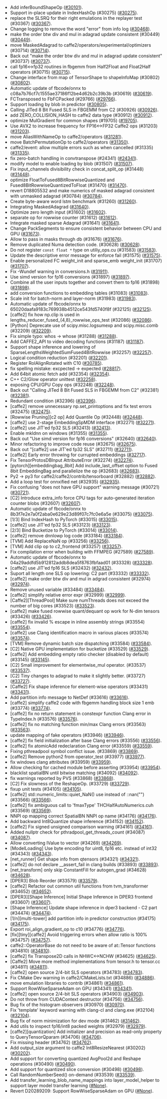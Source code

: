 * Add inferBoundShapeOp ([#30101](https://github.com/pytorch/pytorch/pull/30101)).
* Support in-place update in IndexHashOp (#30275) ([#30275](https://github.com/pytorch/pytorch/pull/30275)).
* replace the SLSRQ for their right emulations in the replayer test (#30367) ([#30367](https://github.com/pytorch/pytorch/pull/30367)).
* Change logging to remove the word "error" from info log ([#30468](https://github.com/pytorch/pytorch/pull/30468)).
* make the order btw div and mul in adagrad update consistent (#30449) ([#30449](https://github.com/pytorch/pytorch/pull/30449)).
* move MaskedAdagrad to caffe2/operators/experimental/optimizers (#30714) ([#30714](https://github.com/pytorch/pytorch/pull/30714)).
* Back out "make the order btw div and mul in adagrad update consistent" (#30737) ([#30737](https://github.com/pytorch/pytorch/pull/30737)).
* call fp16<->fp32 routines in fbgemm from Half2Float and Float2Half operators (#30715) ([#30715](https://github.com/pytorch/pytorch/pull/30715)).
* Change interface from map of TensorShape to shapeInfoMap (#30802) ([#30802](https://github.com/pytorch/pytorch/pull/30802)).
* Automatic update of fbcode/onnx to c08a7b76cf7c1555ae37186f12be4d62b2c39b3b (#30619) ([#30619](https://github.com/pytorch/pytorch/pull/30619)).
* FCTransposed to FbFCPacked (#29766) ([#29766](https://github.com/pytorch/pytorch/pull/29766)).
* Support loading by blob in predictor ([#30805](https://github.com/pytorch/pytorch/pull/30805)).
* Calling JITed 8 Bit Fused SLS in FBGEMM from C2 (#30926) ([#30926](https://github.com/pytorch/pytorch/pull/30926)).
* add ZERO_COLLISION_HASH to caffe2 data type (#30912) ([#30912](https://github.com/pytorch/pytorch/pull/30912)).
* optimize MulGradient for common shapes (#19705) ([#19705](https://github.com/pytorch/pytorch/pull/19705)).
* Use AVX2 to increase frequency for FP16<->FP32 Caffe2 ops (#31203) ([#31203](https://github.com/pytorch/pytorch/pull/31203)).
* move AliasWithNameOp to caffe2/operators ([#31281](https://github.com/pytorch/pytorch/pull/31281)).
* move BatchPermutationOp to caffe2/operators ([#31350](https://github.com/pytorch/pytorch/pull/31350)).
* caffe2/event: allow multiple errors such as when cancelled (#31335) ([#31335](https://github.com/pytorch/pytorch/pull/31335)).
* fix zero-batch handling in convtranspose (#24341) ([#24341](https://github.com/pytorch/pytorch/pull/24341)).
* modify model to enable loading by blob (#31507) ([#31507](https://github.com/pytorch/pytorch/pull/31507)).
* Fix input_channels divisibility check in concat_split_op (#31448) ([#31448](https://github.com/pytorch/pytorch/pull/31448)).
* optimize FloatToFused8BitRowwiseQuantized and Fused8BitRowwiseQuantizedToFloat (#31470) ([#31470](https://github.com/pytorch/pytorch/pull/31470)).
* revert D18805532 and make numerics of masked adagrad consistent with unmasked adagrad (#30784) ([#30784](https://github.com/pytorch/pytorch/pull/30784)).
* Create byte-aware word lstm benchmark (#31260) ([#31260](https://github.com/pytorch/pytorch/pull/31260)).
* Integrating MaskedAdagrad ([#31640](https://github.com/pytorch/pytorch/pull/31640)).
* Optimize zero length input (#31602) ([#31602](https://github.com/pytorch/pytorch/pull/31602)).
* separate op for rowwise counter (#31612) ([#31612](https://github.com/pytorch/pytorch/pull/31612)).
* Integrate masked sparse Adagrad (#31641) ([#31641](https://github.com/pytorch/pytorch/pull/31641)).
* Change PackSegments to ensure consistent behavior between CPU and GPU ([#31673](https://github.com/pytorch/pytorch/pull/31673)).
* Allow to pass in masks through db (#31676) ([#31676](https://github.com/pytorch/pytorch/pull/31676)).
* Remove duplicated Numa detection code. (#30628) ([#30628](https://github.com/pytorch/pytorch/pull/30628)).
* Do not register `const float *` type on utiliy_ops.cu (#31583) ([#31583](https://github.com/pytorch/pytorch/pull/31583)).
* Update the descriptive error message for enforce fail (#31575) ([#31575](https://github.com/pytorch/pytorch/pull/31575)).
* Enable personalized FC weight_init and sparse_emb weight_init (#31707) ([#31707](https://github.com/pytorch/pytorch/pull/31707)).
* Fix -Wundef warning in conversions.h ([#31911](https://github.com/pytorch/pytorch/pull/31911)).
* Use simd version for fp16 conversions (#31897) ([#31897](https://github.com/pytorch/pytorch/pull/31897)).
* Combine all the user inputs together and convert them to fp16 (#31898) ([#31898](https://github.com/pytorch/pytorch/pull/31898)).
* add conversion functions to embedding tables (#31083) ([#31083](https://github.com/pytorch/pytorch/pull/31083)).
* Scale init for batch-norm and layer-norm (#31983) ([#31983](https://github.com/pytorch/pytorch/pull/31983)).
* Automatic update of fbcode/onnx to 65020daafa9183c769938b4512ce543fd5740f8f (#32125) ([#32125](https://github.com/pytorch/pytorch/pull/32125)).
* [caffe2] fix how np.clip is used in lengths_reducer_fused_{4,8}_rowwise_ops_test (#32086) ([#32086](https://github.com/pytorch/pytorch/pull/32086)).
* [Python] Deprecate use of scipy.misc.logsumexp and scipy.misc.comb (#32209) ([#32209](https://github.com/pytorch/pytorch/pull/32209)).
* Fix simple typo: whos -> whose (#31288) ([#31288](https://github.com/pytorch/pytorch/pull/31288)).
* Add CAFFE2_API to video decoding functions (#31187) ([#31187](https://github.com/pytorch/pytorch/pull/31187)).
* Support shape inference and lowering of SparseLengthsWeightedSumFused4BitRowwise (#32257) ([#32257](https://github.com/pytorch/pytorch/pull/32257)).
* Logical condition reduction (#32201) ([#32201](https://github.com/pytorch/pytorch/pull/32201)).
* Register RoIAlignRotated with C10 ([#30785](https://github.com/pytorch/pytorch/pull/30785)).
* fix spelling mistake: excpected -> expected ([#28817](https://github.com/pytorch/pytorch/pull/28817)).
* Add 64bit atomic fetch add (#32354) ([#32354](https://github.com/pytorch/pytorch/pull/32354)).
* C++ C2/Glow operator unittest ([#32258](https://github.com/pytorch/pytorch/pull/32258)).
* exposing CPU/GPU Copy ops (#32248) ([#32248](https://github.com/pytorch/pytorch/pull/32248)).
* Back out "Calling JITed 8 Bit Fused SLS in FBGEMM from C2" (#32381) ([#32381](https://github.com/pytorch/pytorch/pull/32381)).
* Redundant condition (#32396) ([#32396](https://github.com/pytorch/pytorch/pull/32396)).
* [caffe2] remove unnecessary np.set_printoptions and fix test errors (#32475) ([#32475](https://github.com/pytorch/pytorch/pull/32475)).
* [Rowwise Pruning][c2 op] Add Quantile Op (#32448) ([#32448](https://github.com/pytorch/pytorch/pull/32448)).
* [caffe2] use 2-stage EmbeddingSpMDM interface (#32271) ([#32271](https://github.com/pytorch/pytorch/pull/32271)).
* [caffe2] use JIT'ed fp32 SLS (#32413) ([#32413](https://github.com/pytorch/pytorch/pull/32413)).
* Enable mkldnn on windows (#31355) ([#31355](https://github.com/pytorch/pytorch/pull/31355)).
* Back out "Use simd version for fp16 conversions" (#32640) ([#32640](https://github.com/pytorch/pytorch/pull/32640)).
* Minor refactoring to improve code reuse (#32675) ([#32675](https://github.com/pytorch/pytorch/pull/32675)).
* Back out "[caffe2] use JIT'ed fp32 SLS" (#32711) ([#32711](https://github.com/pytorch/pytorch/pull/32711)).
* [caffe2] Early error throwing for currupted embeddings ([#32717](https://github.com/pytorch/pytorch/pull/32717)).
* Fix TensorProtosDBInput AttributeError (#32274) ([#32274](https://github.com/pytorch/pytorch/pull/32274)).
* [pytorch][embeddingbag_8bit] Add include_last_offset option to Fused 8bit EmbeddingBag and parallelize the op (#32683) ([#32683](https://github.com/pytorch/pytorch/pull/32683)).
* Py2 -> py3 for caffe2/caffe2/contrib/tensorboard (#32882) ([#32882](https://github.com/pytorch/pytorch/pull/32882)).
* Add a loop test for onnxified net (#32935) ([#32935](https://github.com/pytorch/pytorch/pull/32935)).
* Fix confusing "does not have GPU support" warning message (#30721) ([#30721](https://github.com/pytorch/pytorch/pull/30721)).
* [C2] Introduce extra_info force CPU tags for auto-generated iteration counter blobs (#32607) ([#32607](https://github.com/pytorch/pytorch/pull/32607)).
* Automatic update of fbcode/onnx to 8b3f7e2e7a0f2aba0e629e23d89f07c7fc0e6a5e (#33075) ([#33075](https://github.com/pytorch/pytorch/pull/33075)).
* [1/3] Bind IndexHash to PyTorch (#33015) ([#33015](https://github.com/pytorch/pytorch/pull/33015)).
* [caffe2] use JIT'ed fp32 SLS (#33123) ([#33123](https://github.com/pytorch/pytorch/pull/33123)).
* [2/3] Bind Bucketize to PyTorch (#33014) ([#33014](https://github.com/pytorch/pytorch/pull/33014)).
* [caffe2] remove dnnlowp log code (#33184) ([#33184](https://github.com/pytorch/pytorch/pull/33184)).
* [TVM] Add ReplaceNaN op (#33256) ([#33256](https://github.com/pytorch/pytorch/pull/33256)).
* [TVM] Add clip op to c2_frontend (#33257) ([#33257](https://github.com/pytorch/pytorch/pull/33257)).
* Fix compilation error when buildng with FFMPEG (#27589) ([#27589](https://github.com/pytorch/pytorch/pull/27589)).
* Automatic update of fbcode/onnx to 04a29addfd5b912812addb8dea5f8763fbfaad01 (#33328) ([#33328](https://github.com/pytorch/pytorch/pull/33328)).
* [caffe2] use JIT'ed fp16 SLS (#32432) ([#32432](https://github.com/pytorch/pytorch/pull/32432)).
* Suport all length one SLS op lowering: C2 part (#33332) ([#33332](https://github.com/pytorch/pytorch/pull/33332)).
* [caffe2] make order btw div and mul in adgrad consistent (#32974) ([#32974](https://github.com/pytorch/pytorch/pull/32974)).
* Remove unused variable (#33484) ([#33484](https://github.com/pytorch/pytorch/pull/33484)).
* [caffe2] simplify relative error expr (#32999) ([#32999](https://github.com/pytorch/pytorch/pull/32999)).
* [Caffe2][ThreadPool] Make sure numThreads does not exceed the number of big cores (#33523) ([#33523](https://github.com/pytorch/pytorch/pull/33523)).
* [caffe2] make fused rowwise quant/dequant op work for N-dim tensors (#33426) ([#33426](https://github.com/pytorch/pytorch/pull/33426)).
* [caffe2] fix invalid % escape in inline assembly strings (#33554) ([#33554](https://github.com/pytorch/pytorch/pull/33554)).
* [caffe2] use Clang identification macro in various places (#33574) ([#33574](https://github.com/pytorch/pytorch/pull/33574)).
* [TVM] Remove dynamic batch size dispatching (#33584) ([#33584](https://github.com/pytorch/pytorch/pull/33584)).
* [C2] Native GPU implementation for bucketize (#33529) ([#33529](https://github.com/pytorch/pytorch/pull/33529)).
* [caffe2] Add embedding empty ratio checker (disabled by default) (#33145) ([#33145](https://github.com/pytorch/pytorch/pull/33145)).
* [C2] Small improvement for elementwise_mul operator. (#33537) ([#33537](https://github.com/pytorch/pytorch/pull/33537)).
* [C2] Tiny changes to adagrad to make it slightly better. (#33727) ([#33727](https://github.com/pytorch/pytorch/pull/33727)).
* [Caffe2] Fix shape inference for element-wise operators (#33431) ([#33431](https://github.com/pytorch/pytorch/pull/33431)).
* Add partition info message to NetDef (#33616) ([#33616](https://github.com/pytorch/pytorch/pull/33616)).
* [caffe2] simplify caffe2 code with fbgemm handling block size 1 emb (#33774) ([#33774](https://github.com/pytorch/pytorch/pull/33774)).
* [caffe2] fix no return statement in constexpr function Clang error in TypeIndex.h (#33576) ([#33576](https://github.com/pytorch/pytorch/pull/33576)).
* [caffe2] fix no matching function min/max Clang errors (#33563) ([#33563](https://github.com/pytorch/pytorch/pull/33563)).
* update mapping of fake operators (#33946) ([#33946](https://github.com/pytorch/pytorch/pull/33946)).
* [caffe2] fix field initialization after base Clang errors (#33556) ([#33556](https://github.com/pytorch/pytorch/pull/33556)).
* [caffe2] fix atomicAdd redeclaration Clang error (#33559) ([#33559](https://github.com/pytorch/pytorch/pull/33559)).
* Fixing pthreadpool symbol conflict issue. (#33869) ([#33869](https://github.com/pytorch/pytorch/pull/33869)).
* [caffe2] Remove python2 from operator_test (#33977) ([#33977](https://github.com/pytorch/pytorch/pull/33977)).
* fix windows clang attributes (#33959) ([#33959](https://github.com/pytorch/pytorch/pull/33959)).
* Allow checking for cached module before asserting (#33954) ([#33954](https://github.com/pytorch/pytorch/pull/33954)).
* blacklist spatialBN until bitwise matching (#34092) ([#34092](https://github.com/pytorch/pytorch/pull/34092)).
* fix warnings reported by PVS (#33868) ([#33868](https://github.com/pytorch/pytorch/pull/33868)).
* [C2] Fix slowness of the ReshapeOp. (#33729) ([#33729](https://github.com/pytorch/pytorch/pull/33729)).
* fixup unit tests (#34105) ([#34105](https://github.com/pytorch/pytorch/pull/34105)).
* [caffe2] std::numeric_limits<double>::quiet_NaN() use instead of ::nan("") (#33566) ([#33566](https://github.com/pytorch/pytorch/pull/33566)).
* [caffe2] fix ambiguous call to 'fmaxType' THCHalfAutoNumerics.cuh (#33569) ([#33569](https://github.com/pytorch/pytorch/pull/33569)).
* NNPI op mapping correct SpatialBN NNPI op name (#34176) ([#34176](https://github.com/pytorch/pytorch/pull/34176)).
* Add backward Int8Quantize shape inference (#34152) ([#34152](https://github.com/pytorch/pytorch/pull/34152)).
* [caffe2] Fix signed unsigned comparison warning (#34161) ([#34161](https://github.com/pytorch/pytorch/pull/34161)).
* Added nullptr check for pthradpool_get_threads_count (#34087) ([#34087](https://github.com/pytorch/pytorch/pull/34087)).
* Allow converting IValue to vector<string> (#34269) ([#34269](https://github.com/pytorch/pytorch/pull/34269)).
* [ModelLoading] Use byte encoding for uint8, fp16 etc. instead of int32 (#34343) ([#34343](https://github.com/pytorch/pytorch/pull/34343)).
* [net_runner] Get shape info from qtensors (#34321) ([#34321](https://github.com/pytorch/pytorch/pull/34321)).
* [caffe2] do not declare __assert_fail in clang builds (#33893) ([#33893](https://github.com/pytorch/pytorch/pull/33893)).
* [net_transform] only skip ConstantFill for autogen_grad (#34628) ([#34628](https://github.com/pytorch/pytorch/pull/34628)).
* [DPER3] Blob Reorder (#33579) ([#33579](https://github.com/pytorch/pytorch/pull/33579)).
* [caffe2] Refactor out common util functions from tvm_transformer (#34652) ([#34652](https://github.com/pytorch/pytorch/pull/34652)).
* [DPER3][Shape Inference] Initial Shape Inference in DPER3 frontend (#33607) ([#33607](https://github.com/pytorch/pytorch/pull/33607)).
* [Shape Inference] Update shape inference in dper3 backend - C2 part (#34474) ([#34474](https://github.com/pytorch/pytorch/pull/34474)).
* [1/n][multi-tower] add partition info in predictor construction (#34175) ([#34175](https://github.com/pytorch/pytorch/pull/34175)).
* Export roi_align_gradient_op to c10 (#34776) ([#34776](https://github.com/pytorch/pytorch/pull/34776)).
* [fix][tiny][caffe2] Avoid triggering errors when allow ratio is 100% (#34757) ([#34757](https://github.com/pytorch/pytorch/pull/34757)).
* caffe2::OperatorBase do not need to be aware of at::Tensor functions (#34810) ([#34810](https://github.com/pytorch/pytorch/pull/34810)).
* [caffe2] fix Transpose2D calls in NHWC<->NCHW (#34625) ([#34625](https://github.com/pytorch/pytorch/pull/34625)).
* [Caffe2] Move more method implementations from tensor.h to tensor.cc (#34811) ([#34811](https://github.com/pytorch/pytorch/pull/34811)).
* [caffe2] open source 2/4-bit SLS operators (#34783) ([#34783](https://github.com/pytorch/pytorch/pull/34783)).
* Fix CMake Dev warning in caffe2/CMakeLists.txt (#34886) ([#34886](https://github.com/pytorch/pytorch/pull/34886)).
* move emulation libraries to contrib (#34861) ([#34861](https://github.com/pytorch/pytorch/pull/34861)).
* Support RowWiseSparseAdam on GPU (#34341) ([#34341](https://github.com/pytorch/pytorch/pull/34341)).
* [caffe2] open source 2/4-bit SLS operators (#34903) ([#34903](https://github.com/pytorch/pytorch/pull/34903)).
* Do not throw from CUDAContext destructor (#34756) ([#34756](https://github.com/pytorch/pytorch/pull/34756)).
* Bug fix of the histogram observers (#30970) ([#30970](https://github.com/pytorch/pytorch/pull/30970)).
* Fix 'template' keyword warning with clang-cl and clang.exe (#32104) ([#32104](https://github.com/pytorch/pytorch/pull/32104)).
* Bug fix of norm minimization for dev mode (#31462) ([#31462](https://github.com/pytorch/pytorch/pull/31462)).
* Add utils to inspect fp16/int8 packed weights (#32979) ([#32979](https://github.com/pytorch/pytorch/pull/32979)).
* [caffe2][quantization] Add initializer and precision as read-only property to QueryTensorQparam (#34706) ([#34706](https://github.com/pytorch/pytorch/pull/34706)).
* Fix missing header (#34762) ([#34762](https://github.com/pytorch/pytorch/pull/34762)).
* Add output_size argument to caffe2 Int8ResizeNearest (#30202) ([#30202](https://github.com/pytorch/pytorch/pull/30202)).
* Add support for converting quantized AvgPool2d and Reshape operations (#30490) ([#30490](https://github.com/pytorch/pytorch/pull/30490)).
* Add support for quantized slice conversion (#30498) ([#30498](https://github.com/pytorch/pytorch/pull/30498)).
* Call RandomNumberSeed() on-demand (#33539) ([#33539](https://github.com/pytorch/pytorch/pull/33539)).
* Add transfer_learning_blob_name_mappings into layer_model_helper to support layer model transfer learning ([#None](https://github.com/pytorch/pytorch/pull/None)).
* Revert D20289209: Support RowWiseSparseAdam on GPU ([#None](https://github.com/pytorch/pytorch/pull/None)).
